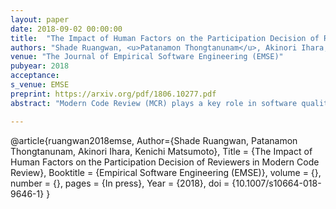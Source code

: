 ```yaml
---
layout: paper
date: 2018-09-02 00:00:00
title:  "The Impact of Human Factors on the Participation Decision of Reviewers in Modern Code Review"
authors: "Shade Ruangwan, <u>Patanamon Thongtanunam</u>, Akinori Ihara, Kenichi Matsumoto"
venue: "The Journal of Empirical Software Engineering (EMSE)"
pubyear: 2018
acceptance: 
s_venue: EMSE
preprint: https://arxiv.org/pdf/1806.10277.pdf
abstract: "Modern Code Review (MCR) plays a key role in software quality practices. In MCR process, a new patch (i.e., a set of code changes) is encouraged to be examined by reviewers in order to identify weaknesses in source code prior to an integration into main software repositories. To mitigate the risk of having future defects, prior work suggests that MCR should be performed with sufficient review participation. Indeed, recent work shows that a low number of participated reviewers is associated with poor software quality. However, there is a likely case that a new patch still suffers from poor review participation even though reviewers were invited. Hence, in this paper, we set out to investigate the factors that are associated with the participation decision of an invited reviewer. Through a case study of 230,090 patches spread across the Android, LibreOffice, OpenStack and Qt systems, we find that (1) 16%-66% of patches have at least one invited reviewer who did not respond to the review invitation; (2) human factors play an important role in predicting whether or not an invited reviewer will participate in a review; (3) a review participation rate of an invited reviewers and code authoring experience of an invited reviewer are highly associated with the participation decision of an invited reviewer. These results can help practitioners better understand about how human factors associate with the participation decision of reviewers and serve as guidelines for inviting reviewers, leading to a better inviting decision and a better reviewer participation."

---
```

@article{ruangwan2018emse,
	Author={Shade Ruangwan, Patanamon Thongtanunam, Akinori Ihara, Kenichi Matsumoto},
	Title = {The Impact of Human Factors on the Participation Decision of Reviewers in Modern Code Review},
	Booktitle = {Empirical Software Engineering (EMSE)},
    volume = {},
    number = {},
	pages = {In press},
	Year = {2018},
    doi = {10.1007/s10664-018-9646-1}
}

